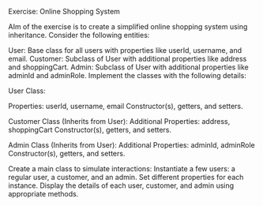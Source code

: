Exercise: Online Shopping System

AIm of the exercise is to create a simplified online shopping system using inheritance. Consider the following entities:

User: Base class for all users with properties like userId, username, and email.
Customer: Subclass of User with additional properties like address and shoppingCart.
Admin: Subclass of User with additional properties like adminId and adminRole.
Implement the classes with the following details:

User Class:

Properties: userId, username, email
Constructor(s), getters, and setters.

Customer Class (Inherits from User):
Additional Properties: address, shoppingCart
Constructor(s), getters, and setters.

Admin Class (Inherits from User):
Additional Properties: adminId, adminRole
Constructor(s), getters, and setters.

Create a main class to simulate interactions:
Instantiate a few users: a regular user, a customer, and an admin.
Set different properties for each instance.
Display the details of each user, customer, and admin using appropriate methods.
